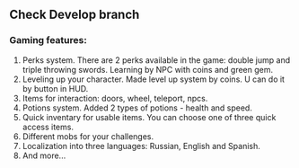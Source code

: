 ## Check Develop branch
### Gaming features: 
1. Perks system. There are 2 perks available in the game: double jump and triple throwing swords. Learning by NPC with coins and green gem.
2. Leveling up your character. Made level up system by coins. U can do it by button in HUD.
3. Items for interaction: doors, wheel, teleport, npcs.
4. Potions system. Added 2 types of potions - health and speed.
5. Quick inventary for usable items. You can choose one of three quick access items.
6. Different mobs for your challenges.
7. Localization into three languages: Russian, English and Spanish.
8. And more...
